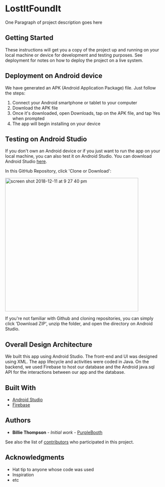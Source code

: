 # LostItFoundIt

One Paragraph of project description goes here

## Getting Started

These instructions will get you a copy of the project up and running on your local machine or device for development and testing purposes. See deployment for notes on how to deploy the project on a live system.

## Deployment on Android device
We have generated an APK (Android Application Package) file. Just follow the steps:
1. Connect your Android smartphone or tablet to your computer
2. Download the APK file
3. Once it's downloaded, open Downloads, tap on the APK file, and tap Yes when prompted
4. The app will begin installing on your device

## Testing on Android Studio

If you don't own an Android device or if you just want to run the app on your local machine, you can also test it on Android Studio. You can download Android Studio [here](https://developer.android.com/studio/). 

In this GitHub Repository, click 'Clone or Download':
<p><img width="432" alt="screen shot 2018-12-11 at 9 27 40 pm" src="https://user-images.githubusercontent.com/22549537/49843002-a5476080-fd8b-11e8-9046-a00785a4d511.png"></p>

If you're not familiar with Github and cloning repositories, you can simply click 'Download ZIP', unzip the folder, and open the directory on Android Studio. 

## Overall Design Architecture

We built this app using Android Studio. The front-end and UI was designed using XML. The app lifecycle and activities were coded in Java. On the backend, we used Firebase to host our database and the Android java.sql API for the interactions between our app and the database.

## Built With

* [Android Studio](https://developer.android.com/studio/) 
* [Firebase](https://firebase.google.com/)

## Authors

* **Billie Thompson** - *Initial work* - [PurpleBooth](https://github.com/PurpleBooth)

See also the list of [contributors](https://github.com/your/project/contributors) who participated in this project.

## Acknowledgments

* Hat tip to anyone whose code was used
* Inspiration
* etc
